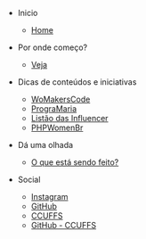 - Inicio
    - [Home]()
- Por onde começo?
    - [Veja](veja.md)

- Dicas de conteúdos e iniciativas
    - [WoMakersCode](womakers.md)
    - [PrograMaria](programaria.md)
    - [Listão das Influencer](lista-influencers.md)
    - [PHPWomenBr](phpwomenbr.md)
- Dá uma olhada
    - [O que está sendo feito?](oq-esta-sendo-feito.md)
- Social
    - [Instagram]()
    - [GitHub]()
    - [CCUFFS]()
    - [GitHub - CCUFFS]()